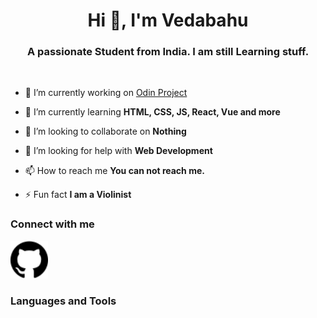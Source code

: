 <h1 align="center">Hi 👋, I'm Vedabahu</h1>
<h3 align="center">A passionate Student from India. I am still Learning stuff.</h3>
<br/>

- 🔭 I’m currently working on [Odin Project](https://theodinproject.com)

- 🌱 I’m currently learning **HTML, CSS, JS, React, Vue and more**

- 👯 I’m looking to collaborate on **Nothing**

- 🤝 I’m looking for help with **Web Development**

- 📫 How to reach me **You can not reach me.**

- ⚡ Fun fact **I am a Violinist**

### Connect with me
<a href='https://github.com/Vedabahu'><img src="./img/github.svg" height="60" /></a>

### Languages and Tools
